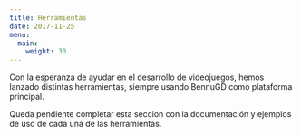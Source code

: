 ```yaml
---
title: Herramientas
date: 2017-11-25
menu:
  main:
    weight: 30
---
```


Con la esperanza de ayudar en el desarrollo de videojuegos, hemos lanzado distintas herramientas, siempre usando BennuGD como plataforma principal.

Queda pendiente completar esta seccion con la documentación y ejemplos de uso de cada una de las herramientas.
